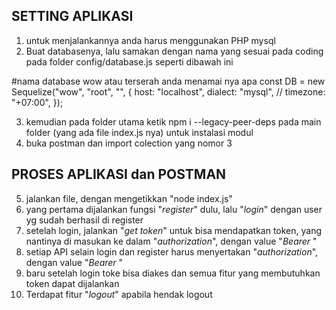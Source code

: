 SETTING APLIKASI
----------------

1. untuk menjalankannya anda harus menggunakan PHP mysql
2. Buat databasenya, lalu samakan dengan nama yang sesuai pada coding pada folder config/database.js seperti dibawah ini 

#nama database wow atau terserah anda menamai nya apa 
const DB = new Sequelize("wow", "root", "", {
  host: "localhost",
  dialect: "mysql",
  // timezone: "+07:00",
});

3. kemudian pada folder utama ketik npm i --legacy-peer-deps pada main folder (yang ada file index.js nya) untuk instalasi modul
4. buka postman dan import colection yang nomor 3

PROSES APLIKASI dan POSTMAN
---------------------------

5. jalankan file, dengan mengetikkan "node index.js"
6. yang pertama dijalankan fungsi "*register*" dulu, lalu "*login*" dengan user yg sudah berhasil di register 
7. setelah login, jalankan "*get token*" untuk bisa mendapatkan token, yang nantinya di masukan ke dalam "*authorization*", dengan value "*Bearer <token>*"
8. setiap API selain login dan register harus menyertakan "*authorization*", dengan value "*Bearer <token>*"
9. baru setelah login toke bisa diakes dan semua fitur yang membutuhkan token dapat dijalankan
10. Terdapat fitur "*logout*" apabila hendak logout
